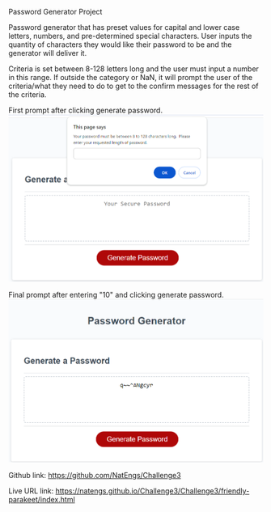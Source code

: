 Password Generator Project

Password generator that has preset values for capital and lower case letters, numbers, and pre-determined special characters.  User inputs the quantity of characters they would like their password to be and the generator will deliver it.

Criteria is set between 8-128 letters long and the user must input a number in this range.  If outside the category or NaN, it will prompt the user of the criteria/what they need to do to get to the confirm messages for the rest of the criteria.

First prompt after clicking generate password.
![Alt text](image.png)

Final prompt after entering "10" and clicking generate password.
![Alt text](image-1.png)

Github link:
https://github.com/NatEngs/Challenge3

Live URL link:
https://natengs.github.io/Challenge3/Challenge3/friendly-parakeet/index.html
